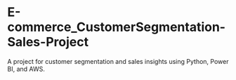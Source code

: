 # E-commerce_CustomerSegmentation-Sales-Project
A project for customer segmentation and sales insights using Python, Power BI, and AWS.
